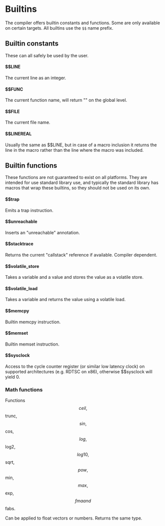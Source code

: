 # Builtins

The compiler offers builtin constants and functions. Some are only available on certain targets. All builtins use the `$$`
name prefix.

## Builtin constants

These can all safely be used by the user.

#### $$LINE
The current line as an integer.

#### $$FUNC
The current function name, will return "<GLOBAL>" on the global level.

#### $$FILE
The current file name.

#### $$LINEREAL
Usually the same as $$LINE, but in case of a macro inclusion it returns the line in the macro rather than
the line where the macro was included.

## Builtin functions

These functions are not guaranteed to exist on all platforms. They are intended for use standard library
use, and typically the standard library has macros that wrap these builtins, so they should not be used on its own.

#### $$trap

Emits a trap instruction.

#### $$unreachable

Inserts an "unreachable" annotation.

#### $$stacktrace

Returns the current "callstack" reference if available. Compiler dependent.

#### $$volatile_store

Takes a variable and a value and stores the value as a volatile store.

#### $$volatile_load

Takes a variable and returns the value using a volatile load.

#### $$memcpy

Builtin memcpy instruction.

#### $$memset

Builtin memset instruction.

#### $$sysclock

Access to the cycle counter register (or similar low latency clock) on supported
architectures (e.g. RDTSC on x86), otherwise $$sysclock will yield 0.

### Math functions

Functions $$ceil, $$trunc, $$sin, $$cos, $$log, $$log2, $$log10, $$sqrt, $$pow, $$min, $$max, $$exp, $$fma and $$fabs.

Can be applied to float vectors or numbers. Returns the same type.
